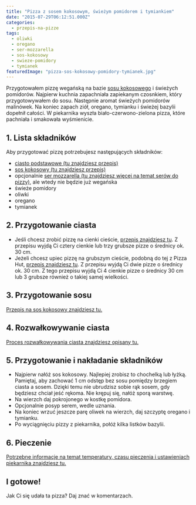 ```yaml
---
title: "Pizza z sosem kokosowym, świeżym pomidorem i tymiankiem"
date: "2015-07-29T06:12:51.000Z"
categories: 
  - przepis-na-pizze
tags: 
  - oliwki
  - oregano
  - ser-mozzarella
  - sos-kokosowy
  - swieze-pomidory
  - tymianek
featuredImage: "pizza-sos-kokosowy-pomidory-tymianek.jpg"
---
```


Przygotowałem pizzę wegańską na bazie <a title="Przepis na sos kokosowy" href="/sos-kokosowy/">sosu kokosowego</a> i świeżych pomidorów. Najpierw kuchnia zapachniała zapiekanym czosnkiem, który przygotowywałem do sosu. Następnie aromat świeżych pomidorów malinówek. Na koniec zapach ziół, oregano, tymianku i świeżej bazylii dopełnił całości. W piekarnika wyszła biało-czerwono-zielona pizza, które pachniała i smakowała wyśmienicie.

## 1\. Lista składników

Aby przygotować pizzę potrzebujesz następujących składników:

- <a title="Przepis na ciasto podstawowe" href="/przepis-na-ciasto-na-pizze/">ciasto podstawowe (tu znajdziesz przepis)</a>
- <a title="Przepis na sos kokosowy" href="/sos-kokosowy/">sos kokosowy (tu znajdziesz przepis)</a>
- opcjonalnie <a title="Ser do pizzy" href="/jaki-ser-wybrac-do-pizzy/">ser mozzarella (tu znajdziesz więcej na temat serów do pizzy)</a>, ale wtedy nie będzie już wegańska
- świeże pomidory
- oliwki
- oregano
- tymianek

## 2\. Przygotowanie ciasta

- Jeśli chcesz zrobić pizzę na cienki cieście, <a title="Przepis na ciasto podstawowe" href="/przepis-na-ciasto-na-pizze/">przepis znajdziesz tu</a>. Z przepisu wyjdą Ci cztery cienkie lub trzy grubsze pizze o średnicy ok. 30 cm.
- Jeżeli chcesz upiec pizzę na grubszym cieście, podobną do tej z Pizza Hut, <a title="Przepis na pizzę na grubym cieście" href="/jak-zrobic-ciasto-na-pizze-jak-w-pizza-hut/">przepis znajdziesz tu</a>. Z przepisu wyjdą Ci dwie pizze o średnicy ok. 30 cm. Z tego przepisu wyjdą Ci 4 cienkie pizze o średnicy 30 cm lub 3 grubsze również o takiej samej wielkości.

## 3\. Przygotowanie sosu

<a title="Przepis na sos kokosowy" href="/sos-kokosowy/">Przepis na sos kokosowy znajdziesz tu.</a>

## 4\. Rozwałkowywanie ciasta

<a title="Rozwałkowywanie ciasta" href="/jak-walkowac-ciasto-pizzy/">Proces rozwałkowywania ciasta znajdziesz opisany tu.</a>

## 5\. Przygotowanie i nakładanie składników

- Najpierw nałóż sos kokosowy. Najlepiej zrobisz to chochelką lub łyżką. Pamiętaj, aby zachować 1 cm odstęp bez sosu pomiędzy brzegiem ciasta a sosem. Dzięki temu nie ubrudzisz sobie rąk sosem, gdy będziesz chciał jeść rękoma. Nie krępuj się, nałóż sporą warstwę.
- Na wierzch daj pokrojonego w kostkę pomidora.
- Opcjonalnie posyp serem, wedle uznania.
- Na koniec wrzuć jeszcze parę oliwek na wierzch, daj szczyptę oregano i tymianku.
- Po wyciągnięciu pizzy z piekarnika, połóż kilka listków bazylii.

## 6\. Pieczenie

<a title="Jak ustawić piekarnik do pieczenia pizzy" href="/jak-ustawic-piekarnik-pieczenia-pizzy/">Potrzebne informacje na temat temperatury, czasu pieczenia i ustawieniach piekarnika znajdziesz tu.</a>

## I gotowe!

Jak Ci się udała ta pizza? Daj znać w komentarzach.
